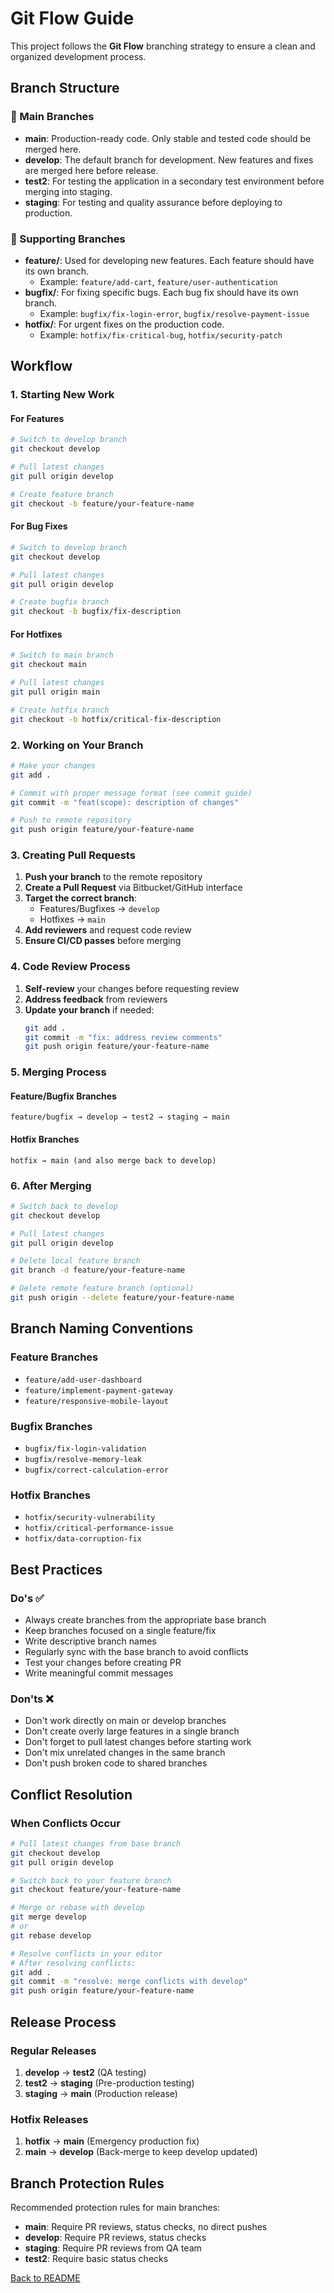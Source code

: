 # Git Flow Guide

This project follows the **Git Flow** branching strategy to ensure a clean and organized development process.

## Branch Structure

### 🔗 Main Branches

- **main**: Production-ready code. Only stable and tested code should be merged here.
- **develop**: The default branch for development. New features and fixes are merged here before release.
- **test2**: For testing the application in a secondary test environment before merging into staging.
- **staging**: For testing and quality assurance before deploying to production.

### 🌿 Supporting Branches

- **feature/**: Used for developing new features. Each feature should have its own branch.
  - Example: `feature/add-cart`, `feature/user-authentication`
- **bugfix/**: For fixing specific bugs. Each bug fix should have its own branch.
  - Example: `bugfix/fix-login-error`, `bugfix/resolve-payment-issue`
- **hotfix/**: For urgent fixes on the production code.
  - Example: `hotfix/fix-critical-bug`, `hotfix/security-patch`

## Workflow

### 1. Starting New Work

#### For Features
```bash
# Switch to develop branch
git checkout develop

# Pull latest changes
git pull origin develop

# Create feature branch
git checkout -b feature/your-feature-name
```

#### For Bug Fixes
```bash
# Switch to develop branch
git checkout develop

# Pull latest changes
git pull origin develop

# Create bugfix branch
git checkout -b bugfix/fix-description
```

#### For Hotfixes
```bash
# Switch to main branch
git checkout main

# Pull latest changes
git pull origin main

# Create hotfix branch
git checkout -b hotfix/critical-fix-description
```

### 2. Working on Your Branch

```bash
# Make your changes
git add .

# Commit with proper message format (see commit guide)
git commit -m "feat(scope): description of changes"

# Push to remote repository
git push origin feature/your-feature-name
```

### 3. Creating Pull Requests

1. **Push your branch** to the remote repository
2. **Create a Pull Request** via Bitbucket/GitHub interface
3. **Target the correct branch**:
   - Features/Bugfixes → `develop`
   - Hotfixes → `main`
4. **Add reviewers** and request code review
5. **Ensure CI/CD passes** before merging

### 4. Code Review Process

1. **Self-review** your changes before requesting review
2. **Address feedback** from reviewers
3. **Update your branch** if needed:
   ```bash
   git add .
   git commit -m "fix: address review comments"
   git push origin feature/your-feature-name
   ```

### 5. Merging Process

#### Feature/Bugfix Branches
```
feature/bugfix → develop → test2 → staging → main
```

#### Hotfix Branches
```
hotfix → main (and also merge back to develop)
```

### 6. After Merging

```bash
# Switch back to develop
git checkout develop

# Pull latest changes
git pull origin develop

# Delete local feature branch
git branch -d feature/your-feature-name

# Delete remote feature branch (optional)
git push origin --delete feature/your-feature-name
```

## Branch Naming Conventions

### Feature Branches
- `feature/add-user-dashboard`
- `feature/implement-payment-gateway`
- `feature/responsive-mobile-layout`

### Bugfix Branches
- `bugfix/fix-login-validation`
- `bugfix/resolve-memory-leak`
- `bugfix/correct-calculation-error`

### Hotfix Branches
- `hotfix/security-vulnerability`
- `hotfix/critical-performance-issue`
- `hotfix/data-corruption-fix`

## Best Practices

### Do's ✅
- Always create branches from the appropriate base branch
- Keep branches focused on a single feature/fix
- Write descriptive branch names
- Regularly sync with the base branch to avoid conflicts
- Test your changes before creating PR
- Write meaningful commit messages

### Don'ts ❌
- Don't work directly on main or develop branches
- Don't create overly large features in a single branch
- Don't forget to pull latest changes before starting work
- Don't mix unrelated changes in the same branch
- Don't push broken code to shared branches

## Conflict Resolution

### When Conflicts Occur
```bash
# Pull latest changes from base branch
git checkout develop
git pull origin develop

# Switch back to your feature branch
git checkout feature/your-feature-name

# Merge or rebase with develop
git merge develop
# or
git rebase develop

# Resolve conflicts in your editor
# After resolving conflicts:
git add .
git commit -m "resolve: merge conflicts with develop"
git push origin feature/your-feature-name
```

## Release Process

### Regular Releases
1. **develop** → **test2** (QA testing)
2. **test2** → **staging** (Pre-production testing)
3. **staging** → **main** (Production release)

### Hotfix Releases
1. **hotfix** → **main** (Emergency production fix)
2. **main** → **develop** (Back-merge to keep develop updated)

## Branch Protection Rules

Recommended protection rules for main branches:

- **main**: Require PR reviews, status checks, no direct pushes
- **develop**: Require PR reviews, status checks
- **staging**: Require PR reviews from QA team
- **test2**: Require basic status checks

[Back to README](../README.md)